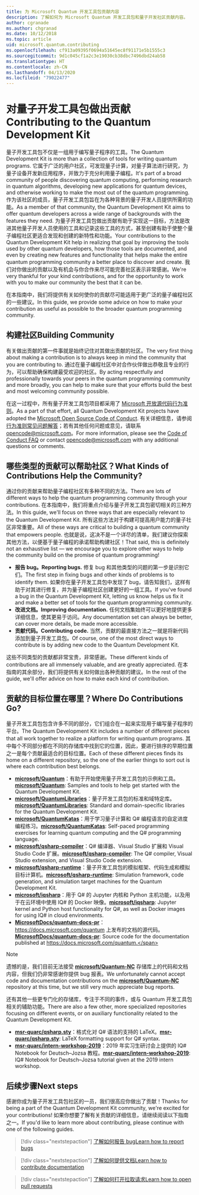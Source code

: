 ```yaml
---
title: 为 Microsoft Quantum 开发工具包贡献内容
description: 了解如何为 Microsoft Quantum 开发工具包和量子开发社区贡献内容。
author: cgranade
ms.author: chgranad
ms.date: 10/12/2018
ms.topic: article
uid: microsoft.quantum.contributing
ms.openlocfilehash: cf913a09395f0694a51645ec8f91171e5b1555c3
ms.sourcegitcommit: 9d1c045cf1a2c3e19030cb38dbc7496dbd24ab58
ms.translationtype: HT
ms.contentlocale: zh-CN
ms.lasthandoff: 04/13/2020
ms.locfileid: "79022477"
---
```

# <a name="contributing-to-the-quantum-development-kit"></a><span data-ttu-id="7874a-103">对量子开发工具包做出贡献</span><span class="sxs-lookup"><span data-stu-id="7874a-103">Contributing to the Quantum Development Kit</span></span>

<span data-ttu-id="7874a-104">量子开发工具包不仅是一组用于编写量子程序的工具。</span><span class="sxs-lookup"><span data-stu-id="7874a-104">The Quantum Development Kit is more than a collection of tools for writing quantum programs.</span></span>
<span data-ttu-id="7874a-105">它属于广泛的用户社区，可发现量子计算，对量子算法进行研究，为量子设备开发新应用程序，并致力于充分利用量子编程。</span><span class="sxs-lookup"><span data-stu-id="7874a-105">It's part of a broad community of people discovering quantum computing, performing research in quantum algorithms, developing new applications for quantum devices, and otherwise working to make the most out of the quantum programming.</span></span>
<span data-ttu-id="7874a-106">作为该社区的成员，量子开发工具包旨在为各种背景的量子开发人员提供所需的功能。</span><span class="sxs-lookup"><span data-stu-id="7874a-106">As a member of that community, the Quantum Development Kit aims to offer quantum developers across a wide range of backgrounds with the features they need.</span></span>
<span data-ttu-id="7874a-107">为量子开发工具包做出贡献有助于实现这一目标，方法是改进其他量子开发人员使用的工具和记录这些工具的方式，甚至创建有助于使整个量子编程社区更适合发现和创建的新特性和功能。</span><span class="sxs-lookup"><span data-stu-id="7874a-107">Your contributions to the Quantum Development Kit help in realizing that goal by improving the tools used by other quantum developers, how those tools are documented, and even by creating new features and functionality that helps make the entire quantum programming community a better place to discover and create.</span></span>
<span data-ttu-id="7874a-108">我们对你做出的贡献以及有机会与你合作来尽可能完善社区表示非常感谢。</span><span class="sxs-lookup"><span data-stu-id="7874a-108">We're very thankful for your kind contributions, and for the opportunity to work with you to make our community the best that it can be.</span></span>

<span data-ttu-id="7874a-109">在本指南中，我们将提供有关如何使你的贡献尽可能适用于更广泛的量子编程社区的一些建议。</span><span class="sxs-lookup"><span data-stu-id="7874a-109">In this guide, we provide some advice on how to make your contribution as useful as possible to the broader quantum programming community.</span></span>

## <a name="building-community"></a><span data-ttu-id="7874a-110">构建社区</span><span class="sxs-lookup"><span data-stu-id="7874a-110">Building Community</span></span>

<span data-ttu-id="7874a-111">有关做出贡献的第一件事就是始终记住对其做出贡献的社区。</span><span class="sxs-lookup"><span data-stu-id="7874a-111">The very first thing about making a contribution is to always keep in mind the community that you are contributing to.</span></span>
<span data-ttu-id="7874a-112">通过在量子编程社区中对合作伙伴做出恭敬且专业的行为，可以帮助确保构建最受欢迎的社区。</span><span class="sxs-lookup"><span data-stu-id="7874a-112">By acting respectfully and professionally towards your peers in the quantum programming community and more broadly, you can help to make sure that your efforts build the best and most welcoming community possible.</span></span>

<span data-ttu-id="7874a-113">在这一过程中，所有量子开发工具包项目都采用了 [Microsoft 开放源代码行为准则](https://opensource.microsoft.com/codeofconduct/)。</span><span class="sxs-lookup"><span data-stu-id="7874a-113">As a part of that effort, all Quantum Development Kit projects have adopted the [Microsoft Open Source Code of Conduct](https://opensource.microsoft.com/codeofconduct/).</span></span>
<span data-ttu-id="7874a-114">有关详细信息，请参阅[行为准则常见问题解答](https://opensource.microsoft.com/codeofconduct/faq/)；若有其他任何问题或意见，请联系 [opencode@microsoft.com](mailto:opencode@microsoft.com)。</span><span class="sxs-lookup"><span data-stu-id="7874a-114">For more information, please see the [Code of Conduct FAQ](https://opensource.microsoft.com/codeofconduct/faq/) or contact [opencode@microsoft.com](mailto:opencode@microsoft.com) with any additional questions or comments.</span></span>

## <a name="what-kinds-of-contributions-help-the-community"></a><span data-ttu-id="7874a-115">哪些类型的贡献可以帮助社区？</span><span class="sxs-lookup"><span data-stu-id="7874a-115">What Kinds of Contributions Help the Community?</span></span>

<span data-ttu-id="7874a-116">通过你的贡献来帮助量子编程社区有多种不同的方法。</span><span class="sxs-lookup"><span data-stu-id="7874a-116">There are lots of different ways to help the quantum programming community through your contributions.</span></span>
<span data-ttu-id="7874a-117">在本指南中，我们将重点介绍与量子开发工具包密切相关的三种方法。</span><span class="sxs-lookup"><span data-stu-id="7874a-117">In this guide, we'll focus on three ways that are especially relevant to the Quantum Development Kit.</span></span>
<span data-ttu-id="7874a-118">所有这些方法对于构建可提高用户能力的量子社区非常重要。</span><span class="sxs-lookup"><span data-stu-id="7874a-118">All of these ways are critical to building a quantum community that empowers people.</span></span>
<span data-ttu-id="7874a-119">也就是说，这决不是一个详尽的清单，我们建议你探索其他方法，以便基于量子编程的承诺帮助构建社区！</span><span class="sxs-lookup"><span data-stu-id="7874a-119">That said, this is definitely not an exhaustive list — we encourage you to explore other ways to help the community build on the promise of quantum programming!</span></span>

- <span data-ttu-id="7874a-120">**报告 bug。**</span><span class="sxs-lookup"><span data-stu-id="7874a-120">**Reporting bugs.**</span></span> <span data-ttu-id="7874a-121">修复 bug 和其他类型的问题的第一步是识别它们。</span><span class="sxs-lookup"><span data-stu-id="7874a-121">The first step in fixing bugs and other kinds of problems is to identify them.</span></span> <span data-ttu-id="7874a-122">如果你在量子开发工具包中发现了 bug，请告知我们，这样有助于对其进行修复，并为量子编程社区创建更好的一组工具。</span><span class="sxs-lookup"><span data-stu-id="7874a-122">If you've found a bug in the Quantum Development Kit, letting us know helps us fix it and make a better set of tools for the quantum programming community.</span></span>
- <span data-ttu-id="7874a-123">**改进文档。**</span><span class="sxs-lookup"><span data-stu-id="7874a-123">**Improving documentation.**</span></span> <span data-ttu-id="7874a-124">任何文档集始终可以更好地提供更多详细信息，使其更易于访问。</span><span class="sxs-lookup"><span data-stu-id="7874a-124">Any documentation set can always be better, can cover more details, be made more accessible.</span></span>
- <span data-ttu-id="7874a-125">**贡献代码。**</span><span class="sxs-lookup"><span data-stu-id="7874a-125">**Contributing code.**</span></span> <span data-ttu-id="7874a-126">当然，贡献的最直接方法之一就是将新代码添加到量子开发工具包。</span><span class="sxs-lookup"><span data-stu-id="7874a-126">Of course, one of the most direct ways to contribute is by adding new code to the Quantum Development Kit.</span></span>

<span data-ttu-id="7874a-127">这些不同类型的贡献都非常宝贵，非常感谢。</span><span class="sxs-lookup"><span data-stu-id="7874a-127">These different kinds of contributions are all immensely valuable, and are greatly appreciated.</span></span>
<span data-ttu-id="7874a-128">在本指南的其余部分，我们将提供有关如何做出各种贡献的建议。</span><span class="sxs-lookup"><span data-stu-id="7874a-128">In the rest of the guide, we'll offer advice on how to make each kind of contribution.</span></span>

## <a name="where-do-contributions-go"></a><span data-ttu-id="7874a-129">贡献的目标位置在哪里？</span><span class="sxs-lookup"><span data-stu-id="7874a-129">Where Do Contributions Go?</span></span>

<span data-ttu-id="7874a-130">量子开发工具包包含许多不同的部分，它们组合在一起来实现用于编写量子程序的平台。</span><span class="sxs-lookup"><span data-stu-id="7874a-130">The Quantum Development Kit includes a number of different pieces that all work together to realize a platform for writing quantum programs.</span></span>
<span data-ttu-id="7874a-131">其中每个不同部分都在不同的存储库中找到它的位置，因此，要进行排序的早期位置之一是每个贡献最适合的目标位置。</span><span class="sxs-lookup"><span data-stu-id="7874a-131">Each of these different pieces finds its home on a different repository, so the one of the earlier things to sort out is where each contribution best belongs.</span></span>

- <span data-ttu-id="7874a-132">[**microsoft/Quantum**](https://github.com/Microsoft/Quantum)：有助于开始使用量子开发工具包的示例和工具。</span><span class="sxs-lookup"><span data-stu-id="7874a-132">[**microsoft/Quantum**](https://github.com/Microsoft/Quantum): Samples and tools to help get started with the Quantum Development Kit.</span></span>
- <span data-ttu-id="7874a-133">[**microsoft/QuantumLibraries**](https://github.com/Microsoft/QuantumLibraries)：量子开发工具包的标准和域特定库。</span><span class="sxs-lookup"><span data-stu-id="7874a-133">[**microsoft/QuantumLibraries**](https://github.com/Microsoft/QuantumLibraries): Standard and domain-specific libraries for the Quantum Development Kit.</span></span>
- <span data-ttu-id="7874a-134">[**microsoft/QuantumKatas**](https://github.com/Microsoft/QuantumKatas)：用于学习量子计算和 Q# 编程语言的自定进度编程练习。</span><span class="sxs-lookup"><span data-stu-id="7874a-134">[**microsoft/QuantumKatas**](https://github.com/Microsoft/QuantumKatas): Self-paced programming exercises for learning quantum computing and the Q# programming language.</span></span>
- <span data-ttu-id="7874a-135">[**microsoft/qsharp-compiler**](https://github.com/microsoft/qsharp-compiler)：Q# 编译器、Visual Studio 扩展和 Visual Studio Code 扩展。</span><span class="sxs-lookup"><span data-stu-id="7874a-135">[**microsoft/qsharp-compiler**](https://github.com/microsoft/qsharp-compiler): The Q# compiler, Visual Studio extension, and Visual Studio Code extension.</span></span>
- <span data-ttu-id="7874a-136">[**microsoft/qsharp-runtime**](https://github.com/microsoft/qsharp-runtime)：量子开发工具包的模拟框架、代码生成和模拟目标计算机。</span><span class="sxs-lookup"><span data-stu-id="7874a-136">[**microsoft/qsharp-runtime**](https://github.com/microsoft/qsharp-runtime): Simulation framework, code generation, and simulation target machines for the Quantum Development Kit.</span></span>
- <span data-ttu-id="7874a-137">[**microsoft/iqsharp**](https://github.com/microsoft/iqsharp)：用于 Q# 的 Jupyter 内核和 Python 主机功能，以及用于在云环境中使用 IQ# 的 Docker 映像。</span><span class="sxs-lookup"><span data-stu-id="7874a-137">[**microsoft/iqsharp**](https://github.com/microsoft/iqsharp): Jupyter kernel and Python host functionality for Q#, as well as Docker images for using IQ# in cloud environments.</span></span>
- <span data-ttu-id="7874a-138">[**MicrosoftDocs/quantum-docs-pr**](https://github.com/MicrosoftDocs/quantum-docs-pr)： https://docs.microsoft.com/quantum 上发布的文档的源代码。</span><span class="sxs-lookup"><span data-stu-id="7874a-138">[**MicrosoftDocs/quantum-docs-pr**](https://github.com/MicrosoftDocs/quantum-docs-pr): Source code for the documentation published at https://docs.microsoft.com/quantum.</span></span>

> [!NOTE]
> <span data-ttu-id="7874a-139">遗憾的是，我们目前无法接受 [**microsoft/Quantum-NC**](https://github.com/microsoft/Quantum-NC) 存储库上的代码和文档内容，但我们仍非常感谢你提供 bug 报表。</span><span class="sxs-lookup"><span data-stu-id="7874a-139">We unfortunately cannot accept code and documentation contributions on the [**microsoft/Quantum-NC**](https://github.com/microsoft/Quantum-NC) repository at this time, but we still very much appreciate bug reports.</span></span>

<span data-ttu-id="7874a-140">还有其他一些更专门化的存储库，专注于不同的事件，或与 Quantum 开发工具包相关的辅助功能。</span><span class="sxs-lookup"><span data-stu-id="7874a-140">There are also a few other, more specialized repositories focusing on different events, or on auxiliary functionality related to the Quantum Development Kit.</span></span>

- <span data-ttu-id="7874a-141">[**msr-quarc/qsharp.sty**](https://github.com/msr-quarc/qsharp.sty)：格式化对 Q# 语法的支持的 LaTeX。</span><span class="sxs-lookup"><span data-stu-id="7874a-141">[**msr-quarc/qsharp.sty**](https://github.com/msr-quarc/qsharp.sty): LaTeX formatting support for Q# syntax.</span></span>
- <span data-ttu-id="7874a-142">[**msr-quarc/intern-workshop-2019**](https://github.com/msr-quarc/intern-workshop-2019)：2019 年实习生研讨会上提供的 IQ# Notebook for Deutsch–Jozsa 教程。</span><span class="sxs-lookup"><span data-stu-id="7874a-142">[**msr-quarc/intern-workshop-2019**](https://github.com/msr-quarc/intern-workshop-2019): IQ# Notebook for Deutsch–Jozsa tutorial given at the 2019 intern workshop.</span></span>

## <a name="next-steps"></a><span data-ttu-id="7874a-143">后续步骤</span><span class="sxs-lookup"><span data-stu-id="7874a-143">Next steps</span></span>

<span data-ttu-id="7874a-144">感谢你成为量子开发工具包社区的一员，我们很高应你做出了贡献！</span><span class="sxs-lookup"><span data-stu-id="7874a-144">Thanks for being a part of the Quantum Development Kit community, we're excited for your contributions!</span></span>
<span data-ttu-id="7874a-145">如果你想要了解有关贡献的详细信息，请继续阅读以下指南之一。</span><span class="sxs-lookup"><span data-stu-id="7874a-145">If you'd like to learn more about contributing, please continue with one of the following guides.</span></span>

> [!div class="nextstepaction"]
> [<span data-ttu-id="7874a-146">了解如何报告 bug</span><span class="sxs-lookup"><span data-stu-id="7874a-146">Learn how to report bugs</span></span>](xref:microsoft.quantum.contributing.reporting)

> [!div class="nextstepaction"]
> [<span data-ttu-id="7874a-147">了解如何提供文档</span><span class="sxs-lookup"><span data-stu-id="7874a-147">Learn how to contribute documentation</span></span>](xref:microsoft.quantum.contributing.docs)

> [!div class="nextstepaction"]
> [<span data-ttu-id="7874a-148">了解如何打开拉取请求</span><span class="sxs-lookup"><span data-stu-id="7874a-148">Learn how to open pull requests</span></span>](xref:microsoft.quantum.contributing.pulls)
